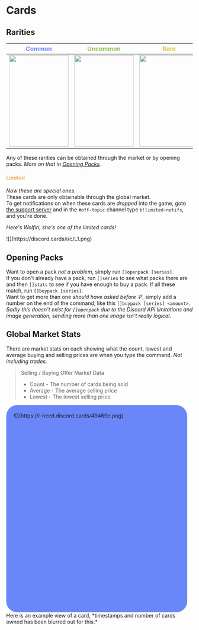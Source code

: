 # Cards
<style>.card img {width: 160px; height: 248px;}</style>

## Rarities
| <div style='color:#6a87fa'>Common</div> | <div style='color:#93C452'>Uncommon</div> | <div style='color:#D4C843'>Rare</div> | <div style='color:#D35044'>Super Rare</div> |
| ----------------- | ------------------- | --------------- | --------------------- |
| <div class='card'>![](https://discord.cards/i/c/21.png)</div> | <div class='card'> ![](https://discord.cards/i/c/15.png)</div> | <div class='card'>![](https://discord.cards/i/c/27.png)</div></div> | <div class='card'>![](https://discord.cards/i/c/10.png)</div></div> |

Any of these rarities can be obtained through the market or by opening packs. *More on that in [Opening Packs](#opening-packs).*
#### <div style='color:#E8B366'>Limited</div>
*Now these are special ones.*  
These cards are only obtainable through the global market.  
To get notifications on when these cards are *dropped* into the game, goto [the support server](https://join.discord.cards/) and in the `#off-topic` channel type `b!limited-notifs`, and you're done.

*Here's Wolfiri, she's one of the limited cards!*
<div class='card'>![](https://discord.cards/i/c/L1.png)</div>

## Opening Packs
Want to open a pack *not a problem*, simply run `[]openpack [series]`.  
If you don't already have a pack, run `[]series` to see what packs there are and then `[]stats` to see if you have enough to buy a pack. If all these match, run `[]buypack [series]`.  
Want to get more than one *should have asked before :P*, simply add a number on the end of the command, like this `[]buypack [series] <amount>`. *Sadly this doesn't exist for `[]openpack` due to the Discord API limitations and image generation, sending more than one image isn't really logical.*

## Global Market Stats

There are market stats on each showing what the count, lowest and average buying and selling prices are when you type the command. *Not including trades.*

>Selling / Buying Offer Market Data  
>- Count - The number of cards being sold
>- Average - The average selling price
>- Lowest - The lowest selling price

<div style='padding: 20px; border-radius: 30px; background: #6a87fa; height:520px; width:449px ;'>![](https://i-need.discord.cards/49469e.png)</div>  
Here is an example view of a card, *timestamps and number of cards owned has been blurred out for this.*  
